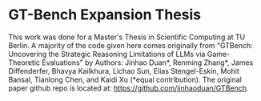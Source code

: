 # GT-Bench Expansion Thesis
This work was done for a Master's Thesis in Scientific Computing at TU Berlin. A majority of the code given here comes originally from "GTBench: Uncovering the Strategic Reasoning Limitations of LLMs via Game-Theoretic Evaluations" by Authors: Jinhao Duan*, Renming Zhang*, James Diffenderfer, Bhavya Kailkhura, Lichao Sun, Elias Stengel-Eskin, Mohit Bansal, Tianlong Chen, and Kaidi Xu (*equal contribution). The original paper github repo is located at: https://github.com/jinhaoduan/GTBench.
